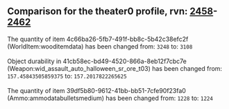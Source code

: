 ## Comparison for the theater0 profile, rvn: [2458](https://github.com/PRO100KatYT/FortniteProfileRevisions/tree/main/profiles/theater0/2458%20theater0.json)-[2462](https://github.com/PRO100KatYT/FortniteProfileRevisions/tree/main/profiles/theater0/2462%20theater0.json)

The quantity of item 4c66ba26-5fb7-491f-bb8c-5b42c38efc2f (WorldItem:wooditemdata) has been changed from: `3248` to: `3108`
<br><br>
Object durability in 41cb58ec-bd49-4520-866a-8eb12f7cbc7e (Weapon:wid_assault_auto_halloween_sr_ore_t03) has been changed from: `157.45843505859375` to: `157.2017822265625`
<br><br>
The quantity of item 39df5b80-9612-41bb-bb51-7cfe90f23fa0 (Ammo:ammodatabulletsmedium) has been changed from: `1228` to: `1224`
<br><br>
